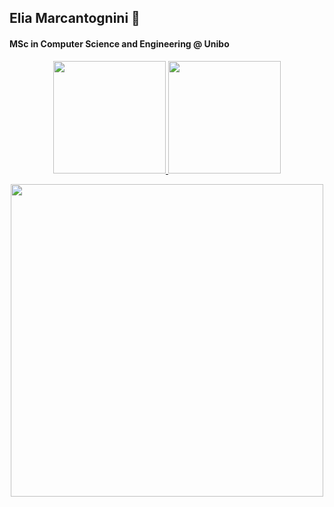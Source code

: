 ## Elia Marcantognini 👋
#### MSc in Computer Science and Engineering @ Unibo

<!--
Here are some ideas to get you started:

- 🔭 I’m currently working on ...
- 🌱 I’m currently learning ...
- 👯 I’m looking to collaborate on ...
- 🤔 I’m looking for help with ...
- 💬 Ask me about ...
- 📫 How to reach me: ...
- 😄 Pronouns: ...
- ⚡ Fun fact: ...
-->

<p align="center">
<a href="https://github.com/eliamarcantognini">
  <img height="180em" src="https://github-readme-stats.vercel.app/api?username=eliamarcantognini&count_private=true&include_all_commits=true&show_icons=true&theme=cobalt"/>
  <img height="180em" src="https://github-readme-stats-eight-theta.vercel.app/api/top-langs/?username=eliamarcantognini&layout=compact&langs_count=10&theme=cobalt"/>
</a>
</p>
<p align="center">
  <a href="https://wakatime.com/@eliamarcantognini">
    <img height="500em" src="https://wakatime.com/share/@eliamarcantognini/2f1bd87d-b06d-4ad3-8354-73d6852ceed4.svg"/>
  </a>
</p>
<!-- <figure><embed src="https://wakatime.com/share/@eliamarcantognini/2f1bd87d-b06d-4ad3-8354-73d6852ceed4.svg"></embed></figure> -->
